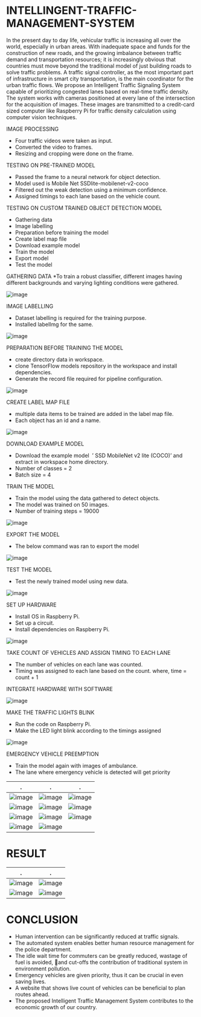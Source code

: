 # INTELLINGENT-TRAFFIC-MANAGEMENT-SYSTEM

In the present day to day life, vehicular traffic is increasing all over the world, especially in urban  areas. With inadequate space and funds for the construction of new roads, and the growing  imbalance between traffic demand and transportation resources; it is increasingly obvious that  countries must move beyond the traditional model of just building roads to solve traffic problems.  A traffic signal controller, as the most important part of infrastructure in smart city transportation,  is the main coordinator for the urban traffic flows. We propose an Intelligent Traffic Signaling  System capable of prioritizing congested lanes based on real-time traffic density. The system  works with cameras positioned at every lane of the intersection for the acquisition of images. These images are transmitted to a credit-card sized computer like Raspberry Pi for traffic density  calculation using computer vision techniques.

IMAGE PROCESSING
* Four traffic videos were taken as input.
* Converted the video to frames.
* Resizing and cropping were done on the frame.

TESTING ON PRE-TRAINED MODEL
* Passed the frame to a neural network for object detection.
* Model used is Mobile Net SSDlite-mobilenet-v2-coco
* Filtered out the weak detection using a minimum confidence.
* Assigned timings to each lane based on the vehicle count.

TESTING ON CUSTOM TRAINED OBJECT DETECTION MODEL
* Gathering data
* Image labelling
* Preparation before training the model
* Create label map file
* Download example model
* Train the model
* Export model
* Test the model

GATHERING DATA
*To train a robust classifier, different images having different backgrounds and varying lighting conditions were gathered.

![image](https://user-images.githubusercontent.com/69767685/141911751-8966d860-5b4e-4b21-a710-2f6712ca4187.png)


IMAGE LABELLING
* Dataset labelling is required for the training purpose.
* Installed labelImg for the same.

![image](https://user-images.githubusercontent.com/69767685/141910811-3603f7f8-c3b0-436b-b773-20b1430b1900.png)

PREPARATION BEFORE TRAINING THE MODEL
* create directory data in workspace.
* clone TensorFlow models repository in the workspace and install dependencies.
* Generate the record file required for pipeline configuration.

![image](https://user-images.githubusercontent.com/69767685/141912122-d44d5706-abc8-4459-b4e2-a5f1cd2b39ab.png)

CREATE LABEL MAP FILE
* multiple data items to be trained are added in the label map file.
* Each object has an id and a name.

![image](https://user-images.githubusercontent.com/69767685/141912435-5fe233e5-2ec5-4908-b455-5d9170d9f4e8.png)

DOWNLOAD EXAMPLE MODEL
* Download the example model  ’ SSD MobileNet v2 lite (COCO)’  and extract in workspace home directory.
* Number of classes =  2
* Batch size = 4

TRAIN THE MODEL
* Train the model using the data gathered to detect objects.
* The model was trained on 50 images.
* Number of training steps = 19000

![image](https://user-images.githubusercontent.com/69767685/141912928-3ad9de40-fc93-42af-8beb-02da8b5d9114.png)

EXPORT THE MODEL
* The below command was ran to export the model

![image](https://user-images.githubusercontent.com/69767685/141913356-9c76fcd7-0f03-4b67-a2f6-f723546697fb.png)

TEST THE MODEL
* Test the newly trained model using new data.

![image](https://user-images.githubusercontent.com/69767685/141914221-81f73aff-13a9-49ed-b4fc-f306a0e09842.png)

SET UP HARDWARE
* Install OS in Raspberry Pi.
* Set up a circuit.
* Install dependencies on Raspberry Pi.

![image](https://user-images.githubusercontent.com/69767685/141914666-602cb000-a575-4eef-8fdc-43f6a3ce339d.png)

TAKE COUNT OF VEHICLES AND ASSIGN TIMING TO EACH LANE
* The number of vehicles on each lane was counted.
* Timing was assigned to each lane based on the count. where, time = count + 1 

INTEGRATE HARDWARE WITH SOFTWARE

![image](https://user-images.githubusercontent.com/69767685/141915135-8e42f4df-afc8-42ce-97f4-d62f33858ffc.png)

MAKE THE TRAFFIC LIGHTS BLINK
* Run the code on Raspberry Pi.
* Make the LED light blink according to the timings assigned

![image](https://user-images.githubusercontent.com/69767685/141915542-b782aeee-c8bb-4d81-84a3-7ec09579c07a.png)

EMERGENCY VEHICLE PREEMPTION 
* Train the model again with images of ambulance.
* The lane where emergency vehicle is detected will get priority

 .         | . |.
:-------------------------:|:-------------------------:|:-------------------------:
![image](https://user-images.githubusercontent.com/69767685/141916034-4de04125-bc8b-47b2-9c05-0ae87558668d.png)|![image](https://user-images.githubusercontent.com/69767685/141916963-218022a8-ce83-4730-85c7-0696bb98b68c.png)|![image](https://user-images.githubusercontent.com/69767685/141917397-0296f507-2852-4499-a6e2-184f1b9e34c4.png)
![image](https://user-images.githubusercontent.com/69767685/141917861-2e5724a9-2b92-4558-a204-c5c411206903.png)|![image](https://user-images.githubusercontent.com/69767685/141918212-f671ef9c-bd01-4b38-ad9f-46764c11cdad.png)|![image](https://user-images.githubusercontent.com/69767685/141918353-a4d1f569-8be0-4cb1-851e-00b191ea320a.png)
![image](https://user-images.githubusercontent.com/69767685/141918611-45b25324-cdbe-4bda-8c10-a911137767e1.png)|![image](https://user-images.githubusercontent.com/69767685/141918703-a515b4ec-1a74-47b5-bbef-667509970724.png)|![image](https://user-images.githubusercontent.com/69767685/141918806-f9080e4e-eb0d-4f2a-8e11-c200a8aa36ad.png)
![image](https://user-images.githubusercontent.com/69767685/141918932-5ece43bb-dd4e-4253-ae89-f22423e93c86.png)|![image](https://user-images.githubusercontent.com/69767685/141919060-cad5441a-39bd-4ce8-a660-11adb749712b.png)

# RESULT
 .         | . 
:-------------------------:|:-------------------------:
![image](https://user-images.githubusercontent.com/69767685/141919461-7f92afd4-d1e2-411e-a7a8-e25d2e766569.png)|![image](https://user-images.githubusercontent.com/69767685/141919644-23f6cb2e-9c3c-4b6f-b282-6e3cd0980d26.png)
![image](https://user-images.githubusercontent.com/69767685/141919793-5fe9b199-d07d-43bf-a02c-5d19aa65a019.png)|![image](https://user-images.githubusercontent.com/69767685/141919898-12f304b8-a441-42bd-ae14-037dba810eff.png)

# CONCLUSION

* Human intervention can be significantly  reduced at traffic signals.
* The automated system enables better human  resource management for the police department.
* The idle wait time for commuters can be  greatly reduced, wastage of fuel is avoided, and cut-offs the contribution of traditional system in environment pollution.
* Emergency vehicles are given priority, thus it can be crucial in even saving lives.
* A website that shows live count of vehicles can be beneficial to plan routes ahead.
* The proposed Intelligent Traffic Management System contributes to the economic growth of our country.












